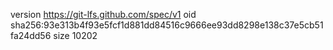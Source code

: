 version https://git-lfs.github.com/spec/v1
oid sha256:93e313b4f93e5fcf1d881dd84516c9666ee93dd8298e138c37e5cb51fa24dd56
size 10202
